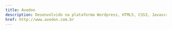 ```yaml
---
title: Avedon
description: Desenvolvido na plataforma Wordpress, HTML5, CSS3, Javascript, PHP, Responsivo, Bootstrap.
href: http://www.avedon.com.br
---
```

